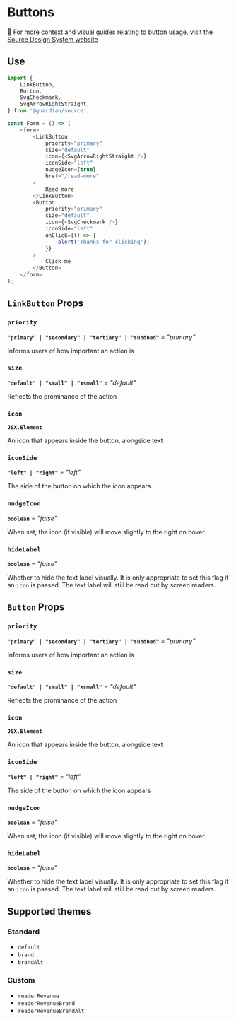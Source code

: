 # Buttons

📣 For more context and visual guides relating to button usage, visit the [Source Design System website](https://www.theguardian.design/2a1e5182b/p/435225-button/)

## Use

```js
import {
    LinkButton,
    Button,
    SvgCheckmark,
    SvgArrowRightStraight,
} from '@guardian/source';

const Form = () => (
    <form>
        <LinkButton
            priority="primary"
            size="default"
            icon={<SvgArrowRightStraight />}
            iconSide="left"
            nudgeIcon={true}
            href="/read-more"
        >
            Read more
        </LinkButton>
        <Button
            priority="primary"
            size="default"
            icon={<SvgCheckmark />}
            iconSide="left"
            onClick={() => {
                alert('Thanks for clicking');
            }}
        >
            Click me
        </Button>
    </form>
);
```

## `LinkButton` Props

### `priority`

**`"primary" | "secondary" | "tertiary" | "subdued"`** _= "primary"_

Informs users of how important an action is

### `size`

**`"default" | "small" | "xsmall"`** _= "default"_

Reflects the prominance of the action

### `icon`

**`JSX.Element`**

An icon that appears inside the button, alongside text

### `iconSide`

**`"left" | "right"`** _= "left"_

The side of the button on which the icon appears

### `nudgeIcon`

**`boolean`** _= "false"_

When set, the icon (if visible) will move slightly to the right on hover.

### `hideLabel`

**`boolean`** _= "false"_

Whether to hide the text label visually. It is only appropriate to set this flag
if an `icon` is passed. The text label will still be read out by screen readers.

## `Button` Props

### `priority`

**`"primary" | "secondary" | "tertiary" | "subdued"`** _= "primary"_

Informs users of how important an action is

### `size`

**`"default" | "small" | "xsmall"`** _= "default"_

Reflects the prominance of the action

### `icon`

**`JSX.Element`**

An icon that appears inside the button, alongside text

### `iconSide`

**`"left" | "right"`** _= "left"_

The side of the button on which the icon appears

### `nudgeIcon`

**`boolean`** _= "false"_

When set, the icon (if visible) will move slightly to the right on hover.

### `hideLabel`

**`boolean`** _= "false"_

Whether to hide the text label visually. It is only appropriate to set this flag
if an `icon` is passed. The text label will still be read out by screen readers.

## Supported themes

### Standard

-   `default`
-   `brand`
-   `brandAlt`

### Custom

-   `readerRevenue`
-   `readerRevenueBrand`
-   `readerRevenueBrandAlt`

